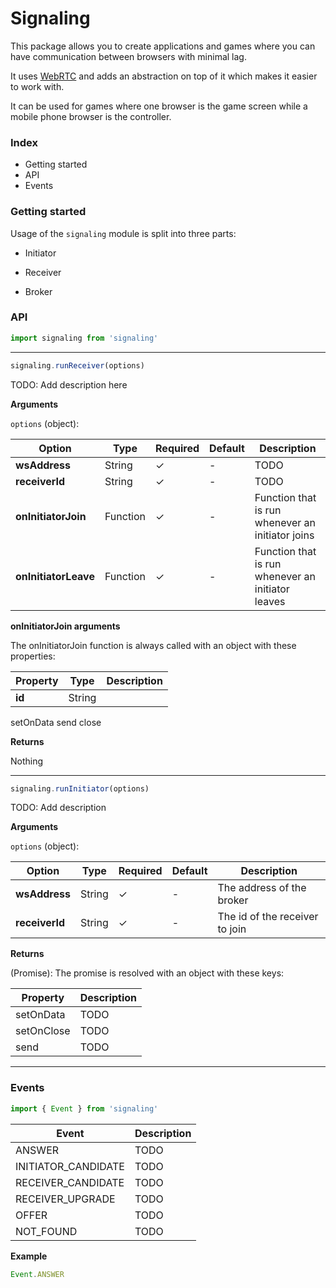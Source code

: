 # Signaling

This package allows you to create applications and games where you can have communication between browsers with minimal lag.

It uses [WebRTC](https://webrtc.org/) and adds an abstraction on top of it which makes it easier to work with.

It can be used for games where one browser is the game screen while a mobile phone browser is the controller.

### Index

  - Getting started
  - API
  - Events

### Getting started

Usage of the `signaling` module is split into three parts:

  - Initiator

  - Receiver

  - Broker

### API

```js
import signaling from 'signaling'
```

---

```js
signaling.runReceiver(options)
```

TODO: Add description here

**Arguments**

`options` (object):

Option | Type | Required | Default | Description
  -- | -- | -- | -- | --
**wsAddress** | String | ✓ | - | TODO
**receiverId** | String | ✓ | - | TODO
**onInitiatorJoin** | Function | ✓ | - | Function that is run whenever an initiator joins
**onInitiatorLeave** | Function | ✓ | - | Function that is run whenever an initiator leaves

**onInitiatorJoin arguments**

The onInitiatorJoin function is always called with an object with these properties:

Property | Type | Description
  -- | -- | --
**id** | String | 
setOnData
send
close

**Returns**

Nothing

---

```js
signaling.runInitiator(options)
```

TODO: Add description

**Arguments**

`options` (object):

Option | Type | Required | Default | Description
  -- | -- | -- | -- | --
**wsAddress** | String | ✓ | - | The address of the broker
**receiverId** | String | ✓ | - | The id of the receiver to join

**Returns**

(Promise): The promise is resolved with an object with these keys:

Property | Description
  -- | --
setOnData | TODO
setOnClose | TODO
send | TODO

---

### Events

```js
import { Event } from 'signaling'
```

Event | Description
  -- | --
ANSWER | TODO
INITIATOR_CANDIDATE | TODO
RECEIVER_CANDIDATE | TODO
RECEIVER_UPGRADE | TODO
OFFER | TODO
NOT_FOUND | TODO

**Example**
```js
Event.ANSWER
```
